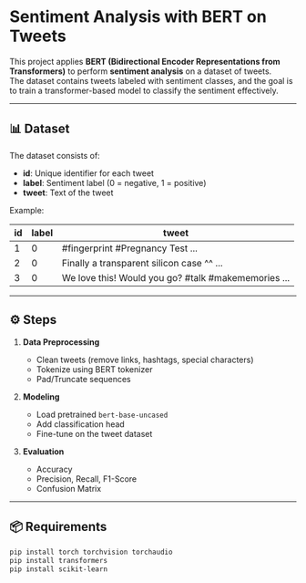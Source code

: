 # Sentiment Analysis with BERT on Tweets

This project applies **BERT (Bidirectional Encoder Representations from Transformers)** to perform **sentiment analysis** on a dataset of tweets.  
The dataset contains tweets labeled with sentiment classes, and the goal is to train a transformer-based model to classify the sentiment effectively.  

---

## 📊 Dataset
The dataset consists of:
- **id**: Unique identifier for each tweet
- **label**: Sentiment label (0 = negative, 1 = positive)
- **tweet**: Text of the tweet  

Example:

| id | label | tweet |
|----|-------|-------|
| 1  | 0     | #fingerprint #Pregnancy Test ... |
| 2  | 0     | Finally a transparent silicon case ^^ ... |
| 3  | 0     | We love this! Would you go? #talk #makememories ... |

---

## ⚙️ Steps
1. **Data Preprocessing**
   - Clean tweets (remove links, hashtags, special characters)
   - Tokenize using BERT tokenizer
   - Pad/Truncate sequences

2. **Modeling**
   - Load pretrained `bert-base-uncased`
   - Add classification head
   - Fine-tune on the tweet dataset

3. **Evaluation**
   - Accuracy
   - Precision, Recall, F1-Score
   - Confusion Matrix

---

## 📦 Requirements
```bash
pip install torch torchvision torchaudio
pip install transformers
pip install scikit-learn
